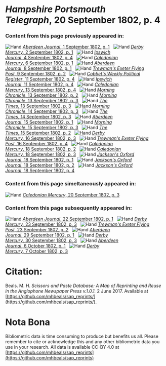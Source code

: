 # *Hampshire Portsmouth Telegraph*, 20 September 1802, p. 4  
  
### Content from this page previously appeared in:  
![Hand](http://scissorsandpaste.net/wp-content/uploads/2017/06/smallhandpointer.png) [*Aberdeen Journal*, 1 September 1802, p. 1](https://mhbeals.github.io/sap_html/Aberdeen-Journal/Aberdeen-Journal-1-September-1802-p-1)  
![Hand](http://scissorsandpaste.net/wp-content/uploads/2017/06/smallhandpointer.png) [*Derby Mercury*, 2 September 1802, p. 1](https://mhbeals.github.io/sap_html/Derby-Mercury/Derby-Mercury-2-September-1802-p-1)  
![Hand](http://scissorsandpaste.net/wp-content/uploads/2017/06/smallhandpointer.png) [*Ipswich Journal*, 4 September 1802, p. 4](https://mhbeals.github.io/sap_html/Ipswich-Journal/Ipswich-Journal-4-September-1802-p-4)  
![Hand](http://scissorsandpaste.net/wp-content/uploads/2017/06/smallhandpointer.png) [*Caledonian Mercury*, 6 September 1802, p. 1](https://mhbeals.github.io/sap_html/Caledonian-Mercury/Caledonian-Mercury-6-September-1802-p-1)  
![Hand](http://scissorsandpaste.net/wp-content/uploads/2017/06/smallhandpointer.png) [*Aberdeen Journal*, 8 September 1802, p. 1](https://mhbeals.github.io/sap_html/Aberdeen-Journal/Aberdeen-Journal-8-September-1802-p-1)  
![Hand](http://scissorsandpaste.net/wp-content/uploads/2017/06/smallhandpointer.png) [*Trewman's Exeter Flying Post*, 9 September 1802, p. 2](https://mhbeals.github.io/sap_html/Trewman's-Exeter-Flying-Post/Trewman's-Exeter-Flying-Post-9-September-1802-p-2)  
![Hand](http://scissorsandpaste.net/wp-content/uploads/2017/06/smallhandpointer.png) [*Cobbet's Weekly Political Register*, 11 September 1802, p. 4](https://mhbeals.github.io/sap_html/Cobbet's-Weekly-Political-Register/Cobbet's-Weekly-Political-Register-11-September-1802-p-4)  
![Hand](http://scissorsandpaste.net/wp-content/uploads/2017/06/smallhandpointer.png) [*Ipswich Journal*, 11 September 1802, p. 4](https://mhbeals.github.io/sap_html/Ipswich-Journal/Ipswich-Journal-11-September-1802-p-4)  
![Hand](http://scissorsandpaste.net/wp-content/uploads/2017/06/smallhandpointer.png) [*Caledonian Mercury*, 13 September 1802, p. 4](https://mhbeals.github.io/sap_html/Caledonian-Mercury/Caledonian-Mercury-13-September-1802-p-4)  
![Hand](http://scissorsandpaste.net/wp-content/uploads/2017/06/smallhandpointer.png) [*Morning Chronicle*, 13 September 1802, p. 2](https://mhbeals.github.io/sap_html/Morning-Chronicle/Morning-Chronicle-13-September-1802-p-2)  
![Hand](http://scissorsandpaste.net/wp-content/uploads/2017/06/smallhandpointer.png) [*Morning Chronicle*, 13 September 1802, p. 3](https://mhbeals.github.io/sap_html/Morning-Chronicle/Morning-Chronicle-13-September-1802-p-3)  
![Hand](http://scissorsandpaste.net/wp-content/uploads/2017/06/smallhandpointer.png) [*The Times*, 13 September 1802, p. 3](https://mhbeals.github.io/sap_html/The-Times/The-Times-13-September-1802-p-3)  
![Hand](http://scissorsandpaste.net/wp-content/uploads/2017/06/smallhandpointer.png) [*Morning Chronicle*, 14 September 1802, p. 3](https://mhbeals.github.io/sap_html/Morning-Chronicle/Morning-Chronicle-14-September-1802-p-3)  
![Hand](http://scissorsandpaste.net/wp-content/uploads/2017/06/smallhandpointer.png) [*The Times*, 14 September 1802, p. 3](https://mhbeals.github.io/sap_html/The-Times/The-Times-14-September-1802-p-3)  
![Hand](http://scissorsandpaste.net/wp-content/uploads/2017/06/smallhandpointer.png) [*Aberdeen Journal*, 15 September 1802, p. 1](https://mhbeals.github.io/sap_html/Aberdeen-Journal/Aberdeen-Journal-15-September-1802-p-1)  
![Hand](http://scissorsandpaste.net/wp-content/uploads/2017/06/smallhandpointer.png) [*Morning Chronicle*, 15 September 1802, p. 3](https://mhbeals.github.io/sap_html/Morning-Chronicle/Morning-Chronicle-15-September-1802-p-3)  
![Hand](http://scissorsandpaste.net/wp-content/uploads/2017/06/smallhandpointer.png) [*The Times*, 15 September 1802, p. 2](https://mhbeals.github.io/sap_html/The-Times/The-Times-15-September-1802-p-2)  
![Hand](http://scissorsandpaste.net/wp-content/uploads/2017/06/smallhandpointer.png) [*Derby Mercury*, 16 September 1802, p. 3](https://mhbeals.github.io/sap_html/Derby-Mercury/Derby-Mercury-16-September-1802-p-3)  
![Hand](http://scissorsandpaste.net/wp-content/uploads/2017/06/smallhandpointer.png) [*Trewman's Exeter Flying Post*, 16 September 1802, p. 4](https://mhbeals.github.io/sap_html/Trewman's-Exeter-Flying-Post/Trewman's-Exeter-Flying-Post-16-September-1802-p-4)  
![Hand](http://scissorsandpaste.net/wp-content/uploads/2017/06/smallhandpointer.png) [*Caledonian Mercury*, 18 September 1802, p. 2](https://mhbeals.github.io/sap_html/Caledonian-Mercury/Caledonian-Mercury-18-September-1802-p-2)  
![Hand](http://scissorsandpaste.net/wp-content/uploads/2017/06/smallhandpointer.png) [*Caledonian Mercury*, 18 September 1802, p. 3](https://mhbeals.github.io/sap_html/Caledonian-Mercury/Caledonian-Mercury-18-September-1802-p-3)  
![Hand](http://scissorsandpaste.net/wp-content/uploads/2017/06/smallhandpointer.png) [*Jackson's Oxford Journal*, 18 September 1802, p. 1](https://mhbeals.github.io/sap_html/Jackson's-Oxford-Journal/Jackson's-Oxford-Journal-18-September-1802-p-1)  
![Hand](http://scissorsandpaste.net/wp-content/uploads/2017/06/smallhandpointer.png) [*Jackson's Oxford Journal*, 18 September 1802, p. 2](https://mhbeals.github.io/sap_html/Jackson's-Oxford-Journal/Jackson's-Oxford-Journal-18-September-1802-p-2)  
![Hand](http://scissorsandpaste.net/wp-content/uploads/2017/06/smallhandpointer.png) [*Jackson's Oxford Journal*, 18 September 1802, p. 4](https://mhbeals.github.io/sap_html/Jackson's-Oxford-Journal/Jackson's-Oxford-Journal-18-September-1802-p-4)  
  
### Content from this page simeltaneously appeared in:  
![Hand](http://scissorsandpaste.net/wp-content/uploads/2017/06/smallhandpointer.png) [*Caledonian Mercury*, 20 September 1802, p. 3](https://mhbeals.github.io/sap_html/Caledonian-Mercury/Caledonian-Mercury-20-September-1802-p-3)  
  
### Content from this page subsequently appeared in:  
![Hand](http://scissorsandpaste.net/wp-content/uploads/2017/06/smallhandpointer.png) [*Aberdeen Journal*, 22 September 1802, p. 1](https://mhbeals.github.io/sap_html/Aberdeen-Journal/Aberdeen-Journal-22-September-1802-p-1)  
![Hand](http://scissorsandpaste.net/wp-content/uploads/2017/06/smallhandpointer.png) [*Derby Mercury*, 23 September 1802, p. 3](https://mhbeals.github.io/sap_html/Derby-Mercury/Derby-Mercury-23-September-1802-p-3)  
![Hand](http://scissorsandpaste.net/wp-content/uploads/2017/06/smallhandpointer.png) [*Trewman's Exeter Flying Post*, 23 September 1802, p. 2](https://mhbeals.github.io/sap_html/Trewman's-Exeter-Flying-Post/Trewman's-Exeter-Flying-Post-23-September-1802-p-2)  
![Hand](http://scissorsandpaste.net/wp-content/uploads/2017/06/smallhandpointer.png) [*Aberdeen Journal*, 29 September 1802, p. 1](https://mhbeals.github.io/sap_html/Aberdeen-Journal/Aberdeen-Journal-29-September-1802-p-1)  
![Hand](http://scissorsandpaste.net/wp-content/uploads/2017/06/smallhandpointer.png) [*Derby Mercury*, 30 September 1802, p. 3](https://mhbeals.github.io/sap_html/Derby-Mercury/Derby-Mercury-30-September-1802-p-3)  
![Hand](http://scissorsandpaste.net/wp-content/uploads/2017/06/smallhandpointer.png) [*Aberdeen Journal*, 6 October 1802, p. 1](https://mhbeals.github.io/sap_html/Aberdeen-Journal/Aberdeen-Journal-6-October-1802-p-1)  
![Hand](http://scissorsandpaste.net/wp-content/uploads/2017/06/smallhandpointer.png) [*Derby Mercury*, 7 October 1802, p. 3](https://mhbeals.github.io/sap_html/Derby-Mercury/Derby-Mercury-7-October-1802-p-3)  


# Citation: 

Beals. M. H. *Scissors and Paste Database: A Map of Reprinting and Reuse in the Anglophone Newspaper Press v.1.0.1.* 2 June 2017. Available at [https://github.com/mhbeals/sap_reprints/](https://github.com/mhbeals/sap_reprints/). 

# Nota Bona

Bibliometric data is time consuming to produce but benefits us all. Please remember to cite or acknowledge this and any other bibliometric data you use in your research. All data is available CC-BY 4.0 at [https://github.com/mhbeals/sap_reprints](https://github.com/mhbeals/sap_reprints)
